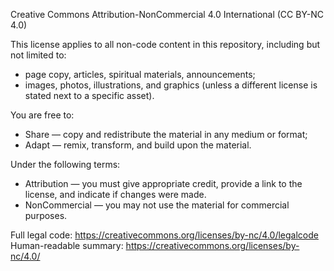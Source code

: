 Creative Commons Attribution-NonCommercial 4.0 International (CC BY-NC 4.0)

This license applies to all non-code content in this repository, including but not limited to:
- page copy, articles, spiritual materials, announcements;
- images, photos, illustrations, and graphics (unless a different license is stated next to a specific asset).

You are free to:
- Share — copy and redistribute the material in any medium or format;
- Adapt — remix, transform, and build upon the material.

Under the following terms:
- Attribution — you must give appropriate credit, provide a link to the license, and indicate if changes were made.
- NonCommercial — you may not use the material for commercial purposes.

Full legal code: https://creativecommons.org/licenses/by-nc/4.0/legalcode
Human-readable summary: https://creativecommons.org/licenses/by-nc/4.0/
